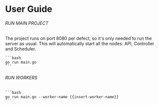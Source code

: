 # User Guide

###### RUN MAIN PROJECT

  The project runs on port 8080 per defect, so it's only needed to run the server as usual.
  This will automatically start all the nodes: API, Controller and Scheduler.

    ```bash
    go run main.go
    ```

###### RUN WORKERS

    ```bash
    go run main.go --worker-name {{insert-worker-name}}
    ```
